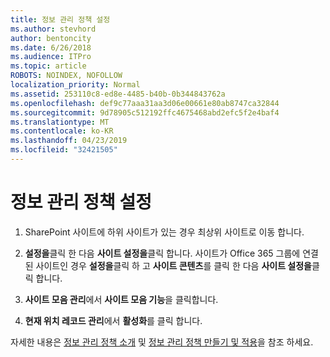 ```yaml
---
title: 정보 관리 정책 설정
ms.author: stevhord
author: bentoncity
ms.date: 6/26/2018
ms.audience: ITPro
ms.topic: article
ROBOTS: NOINDEX, NOFOLLOW
localization_priority: Normal
ms.assetid: 253110c8-ed8e-4485-b40b-0b344843762a
ms.openlocfilehash: def9c77aaa31aa3d06e00661e80ab8747ca32844
ms.sourcegitcommit: 9d78905c512192ffc4675468abd2efc5f2e4baf4
ms.translationtype: MT
ms.contentlocale: ko-KR
ms.lasthandoff: 04/23/2019
ms.locfileid: "32421505"
---
```

# <a name="set-up-information-management-policies"></a>정보 관리 정책 설정

1. SharePoint 사이트에 하위 사이트가 있는 경우 최상위 사이트로 이동 합니다.
    
2. **설정을**클릭 한 다음 **사이트 설정을**클릭 합니다. 사이트가 Office 365 그룹에 연결 된 사이트인 경우 **설정을**클릭 하 고 **사이트 콘텐츠**를 클릭 한 다음 **사이트 설정을**클릭 합니다.
    
3. **사이트 모음 관리**에서 **사이트 모음 기능**을 클릭합니다.
    
4. **현재 위치 레코드 관리**에서 **활성화**를 클릭 합니다.
    
자세한 내용은 [정보 관리 정책 소개](https://go.microsoft.com/fwlink/?linkid=404239) 및 [정보 관리 정책 만들기 및 적용](https://go.microsoft.com/fwlink/?linkid=2003916)을 참조 하세요.
  

